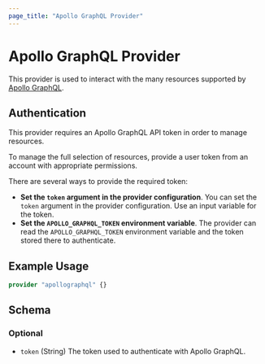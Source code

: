 ```yaml
---
page_title: "Apollo GraphQL Provider"
---
```


# Apollo GraphQL Provider

This provider is used to interact with the many resources supported by [Apollo GraphQL](https://apollographql.com).

## Authentication

This provider requires an Apollo GraphQL API token in order to manage resources.

To manage the full selection of resources, provide a user token from an account with appropriate permissions.

There are several ways to provide the required token:

* **Set the `token` argument in the provider configuration**. You can set the `token` argument in the provider configuration. Use an input variable for the token.
* **Set the `APOLLO_GRAPHQL_TOKEN` environment variable**. The provider can read the `APOLLO_GRAPHQL_TOKEN` environment variable and the token stored there to authenticate.

## Example Usage

```terraform
provider "apollographql" {}
```

<!-- schema generated by tfplugindocs -->
## Schema

### Optional

- `token` (String) The token used to authenticate with Apollo GraphQL.
